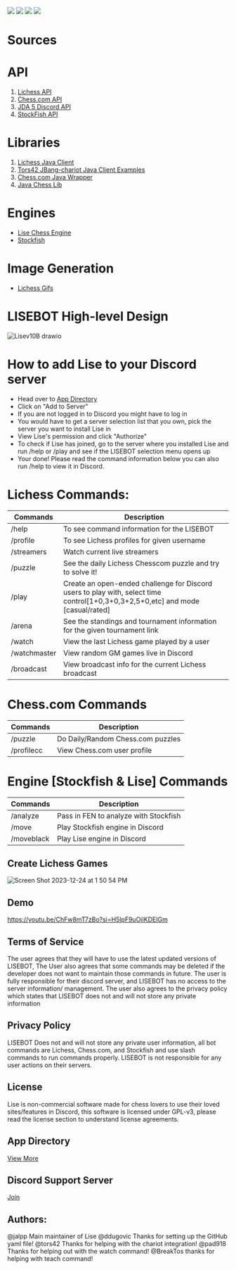 ![](https://img.shields.io/badge/Status-Verified%20Discord%20Bot-brightgreen)
![](https://img.shields.io/badge/Status-Online-brightgreen)
![](https://img.shields.io/badge/Discord%20API-JDA-purple)
![](https://img.shields.io/badge/Available%20On-Discord%20App%20Directory%20-blue)
# Sources

# API

 1. [Lichess API](https://lichess.org/api) 
 2. [Chess.com API](https://github.com/sornerol/chess-com-pubapi-java-wrapper)
 3. [JDA 5 Discord API](https://github.com/DV8FromTheWorld/JDA)
 4. [StockFish API](https://stockfish.online/)

# Libraries

 1. [Lichess Java Client](https://github.com/tors42/chariot) 
 2. [Tors42 JBang-chariot Java Client Examples](https://github.com/tors42/jbang-chariot)
 3. [Chess.com Java Wrapper](https://github.com/sornerol/chess-com-pubapi-java-wrapper)
 4. [Java Chess Lib](https://github.com/bhlangonijr/chesslib)

# Engines

- [Lise Chess Engine](https://github.com/jalpp/LiseChessEngine) 
- [Stockfish](https://stockfishchess.org/)

# Image Generation
- [Lichess Gifs](https://github.com/lichess-org/lila-gif)

# LISEBOT High-level Design
![Lisev10B drawio](https://github.com/jalpp/LichessSearchEngineBot/assets/92553013/ab1aa349-135b-4f57-a592-bba4e6faf733)


# How to add Lise to your Discord server
- Head over to [App Directory](https://discord.com/application-directory/930544707300393021)
- Click on "Add to Server"
- If you are not logged in to Discord you might have to log in
- You would have to get a server selection list that you own, pick the server you want to install Lise in
- View Lise's permission and click "Authorize"
- To check if Lise has joined, go to the server where you installed Lise and run /help or /play and see if the LISEBOT selection menu opens up
- Your done! Please read the command information below you can also run /help to view it in Discord.

# Lichess Commands:
| Commands                   | Description |
|----------------------------| ----------- |
| /help                      | To see command information for the LISEBOT       |
| /profile                   | To see Lichess profiles for given username       |
| /streamers                 | Watch current live streamers |
| /puzzle                    | See the daily Lichess Chesscom puzzle and try to solve it! |
| /play                      | Create an open-ended challenge for Discord users to play with, select time control[1+0,3+0,3+2,5+0,etc] and mode [casual/rated] |
| /arena                     | See the standings and tournament information for the given tournament link|
| /watch                     | View the last Lichess game played by a user  |
| /watchmaster               | View random GM games live in Discord         |
| /broadcast                 | View broadcast info for the current Lichess broadcast |



# Chess.com Commands
| Commands     | Description |
| ----------- | ----------- |
| /puzzle      | Do Daily/Random Chess.com puzzles     |
| /profilecc   | View Chess.com user profile           |


# Engine [Stockfish & Lise] Commands
| Commands     | Description |
| ----------- | ----------- |
| /analyze    |  Pass in FEN to analyze with Stockfish     |
| /move       |  Play Stockfish engine in Discord          |
| /moveblack  |  Play Lise engine in Discord               |


## Create Lichess Games

![Screen Shot 2023-12-24 at 1 50 54 PM](https://github.com/jalpp/LichessSearchEngineBot/assets/92553013/bdf9c7bb-c908-4c57-91c5-165def5cf605)

## Demo

https://youtu.be/ChFw8mT7zBo?si=H5lpF9uOjIKDEIGm

## Terms of Service
The user agrees that they will have to use the latest updated versions of LISEBOT, The User also agrees that some commands may be deleted if the developer does not want to maintain those commands in future. The user is fully responsible for their discord server, and LISEBOT has no access to the server information/ management. The user also agrees to the privacy policy which states that LISEBOT does not and will not store any private information

## Privacy Policy
LISEBOT Does not and will not store any private user information, all bot commands are Lichess, Chess.com, and Stockfish and use slash commands to run commands properly. LISEBOT is not responsible for any user actions on their servers.

## License 
Lise is non-commercial software made for chess lovers to use their loved sites/features in Discord, this software is licensed under GPL-v3, please read the license section to understand license agreements.

## App Directory 
[View More](https://discord.com/application-directory/930544707300393021)

## Discord Support Server
[Join](https://discord.gg/USVBFg9xRn)

## Authors:
@jalpp Main maintainer of Lise
@ddugovic Thanks for setting up the GitHub yaml file!
@tors42 Thanks for helping with the chariot integration! 
@pad918 Thanks for helping out with the watch command!
@BreakTos thanks for helping with teach command!



